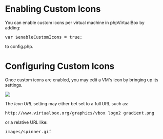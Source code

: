 <div class="markdown_content"><h1 id="enabling-custom-icons">Enabling Custom Icons</h1>
<p>You can enable custom icons per virtual machine in phpVirtualBox by adding:</p>
<div class="codehilite"><pre><span></span>var $enableCustomIcons = true;
</pre></div>


<p>to config.php.</p>
<h1 id="configuring-custom-icons">Configuring Custom Icons</h1>
<p>Once custom icons are enabled, you may edit a VM's icon by bringing up its settings.</p>
<p><img src="https://phpvirtualbox.github.io/images/customicon.png"/></p>
<p>The <em>Icon URL</em> setting may either bet set to a full URL such as:</p>
<div class="codehilite"><pre><span></span>http://www.virtualbox.org/graphics/vbox_logo2_gradient.png
</pre></div>


<p>or a relative URL like:</p>
<div class="codehilite"><pre><span></span>images/spinner.gif
</pre></div>